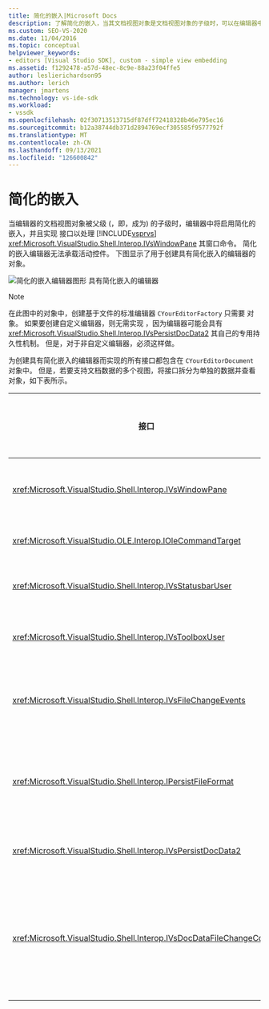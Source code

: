 ```yaml
---
title: 简化的嵌入|Microsoft Docs
description: 了解简化的嵌入，当其文档视图对象是文档视图对象的子级时，可以在编辑器中启用Visual Studio。
ms.custom: SEO-VS-2020
ms.date: 11/04/2016
ms.topic: conceptual
helpviewer_keywords:
- editors [Visual Studio SDK], custom - simple view embedding
ms.assetid: f1292478-a57d-48ec-8c9e-88a23f04ffe5
author: leslierichardson95
ms.author: lerich
manager: jmartens
ms.technology: vs-ide-sdk
ms.workload:
- vssdk
ms.openlocfilehash: 02f30713513715df87dff72418328b46e795ec16
ms.sourcegitcommit: b12a38744db371d2894769ecf305585f9577792f
ms.translationtype: MT
ms.contentlocale: zh-CN
ms.lasthandoff: 09/13/2021
ms.locfileid: "126600842"
---
```

# <a name="simplified-embedding"></a>简化的嵌入
当编辑器的文档视图对象被父级 (，即，成为) 的子级时，编辑器中将启用简化的嵌入，并且实现 接口以处理 [!INCLUDE[vsprvs](../code-quality/includes/vsprvs_md.md)] <xref:Microsoft.VisualStudio.Shell.Interop.IVsWindowPane> 其窗口命令。 简化的嵌入编辑器无法承载活动控件。 下图显示了用于创建具有简化嵌入的编辑器的对象。

 ![简化的嵌入编辑器图形](../extensibility/media/vssimplifiedembeddingeditor.gif "vsSimplifiedEmbeddingEditor") 具有简化嵌入的编辑器

> [!NOTE]
> 在此图中的对象中，创建基于文件的标准编辑器 `CYourEditorFactory` 只需要 对象。 如果要创建自定义编辑器，则无需实现 ，因为编辑器可能会具有 <xref:Microsoft.VisualStudio.Shell.Interop.IVsPersistDocData2> 其自己的专用持久性机制。 但是，对于非自定义编辑器，必须这样做。

 为创建具有简化嵌入的编辑器而实现的所有接口都包含在 `CYourEditorDocument` 对象中。 但是，若要支持文档数据的多个视图，将接口拆分为单独的数据并查看对象，如下表所示。

|接口|接口的位置|使用|
|---------------|---------------------------|---------|
|<xref:Microsoft.VisualStudio.Shell.Interop.IVsWindowPane>|查看|提供与父窗口的连接。|
|<xref:Microsoft.VisualStudio.OLE.Interop.IOleCommandTarget>|查看|处理命令。|
|<xref:Microsoft.VisualStudio.Shell.Interop.IVsStatusbarUser>|查看|启用状态栏更新。|
|<xref:Microsoft.VisualStudio.Shell.Interop.IVsToolboxUser>|查看|启用 **工具箱** 项。|
|<xref:Microsoft.VisualStudio.Shell.Interop.IVsFileChangeEvents>|数据|在文件更改时发送通知。|
|<xref:Microsoft.VisualStudio.Shell.Interop.IPersistFileFormat>|数据|为文件类型启用"另存为"功能。|
|<xref:Microsoft.VisualStudio.Shell.Interop.IVsPersistDocData2>|数据|实现文档持久性。|
|<xref:Microsoft.VisualStudio.Shell.Interop.IVsDocDataFileChangeControl>|数据|允许抑制文件更改事件，例如重载触发。|
